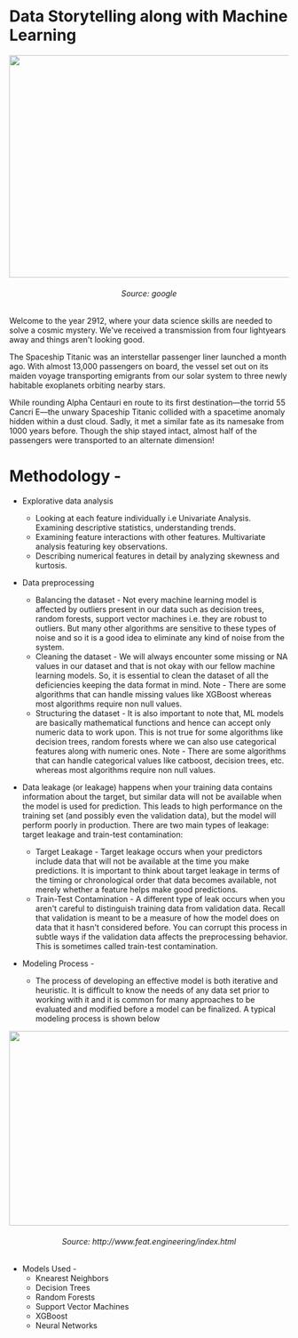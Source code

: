 # Data Storytelling along with Machine Learning

<p align="center"> 
  <img width="800" height="400" src="https://user-images.githubusercontent.com/22219089/175320780-c002f13e-8380-4e76-95b2-e61fffd19339.png"> <h6 align = "center" > Source: google </h6>
</p>




Welcome to the year 2912, where your data science skills are needed to solve a cosmic mystery. We've received a transmission from four lightyears away and things aren't looking good.

The Spaceship Titanic was an interstellar passenger liner launched a month ago. With almost 13,000 passengers on board, the vessel set out on its maiden voyage transporting emigrants from our solar system to three newly habitable exoplanets orbiting nearby stars.

While rounding Alpha Centauri en route to its first destination—the torrid 55 Cancri E—the unwary Spaceship Titanic collided with a spacetime anomaly hidden within a dust cloud. Sadly, it met a similar fate as its namesake from 1000 years before. Though the ship stayed intact, almost half of the passengers were transported to an alternate dimension!


 
 
 # Methodology - 
* Explorative data analysis
  * Looking at each feature individually i.e Univariate Analysis. Examining descriptive statistics, understanding trends.
  * Examining feature interactions with other features. Multivariate analysis featuring key observations.
  * Describing numerical features in detail by analyzing skewness and kurtosis.
* Data preprocessing 
  * Balancing the dataset - Not every machine learning model is affected by outliers present in our data such as decision trees, random forests, support vector
  machines i.e. they are robust to outliers. But many other algorithms are sensitive to these types of noise and so it is a good idea to eliminate any kind of noise
  from the system.
  * Cleaning the dataset - We will always encounter some missing or NA values in our dataset and that is not okay with our fellow machine learning models. So, it is
  essential to clean the dataset of all the deficiencies keeping the data format in mind. Note - There are some algorithms that can handle missing values like XGBoost
  whereas most algorithms require non null values.
  * Structuring the dataset - It is also important to note that, ML models are basically mathematical functions and hence can accept only numeric data to work upon.
  This is not true for some algorithms like decision trees, random forests where we can also use categorical features along with numeric ones. Note - There are some
  algorithms that can handle categorical values like catboost, decision trees, etc. whereas most algorithms require non null values.
* Data leakage (or leakage) happens when your training data contains information about the target, but similar data will not be available when the model is used for
  prediction. This leads to high performance on the training set (and possibly even the validation data), but the model will perform poorly in production. There are
  two main types of leakage: target leakage and train-test contamination:
  * Target Leakage - Target leakage occurs when your predictors include data that will not be available at the time you make predictions. It is important to think
  about target leakage in terms of the timing or chronological order that data becomes available, not merely whether a feature helps make good predictions.
  * Train-Test Contamination - A different type of leak occurs when you aren't careful to distinguish training data from validation data. Recall that validation is
  meant to be a measure of how the model does on data that it hasn't considered before. You can corrupt this process in subtle ways if the validation data affects the
  preprocessing behavior. This is sometimes called train-test contamination.

* Modeling Process - 
  * The process of developing an effective model is both iterative and heuristic. It is difficult to know the needs of any data set prior to working with it and it is
  common for many approaches to be evaluated and modified before a model can be finalized. A typical modeling process is shown below
  
  
 
<p align="center"> 
  <img width="800" height="350" src="https://user-images.githubusercontent.com/22219089/178803633-ba47a6c3-626e-42e2-ab2b-c0c09de96114.JPG"> <h6 align = "center" > Source: http://www.feat.engineering/index.html </h6>
</p>

  * Models Used - 
    * Knearest Neighbors
    * Decision Trees
    * Random Forests
    * Support Vector Machines
    * XGBoost
    * Neural Networks
